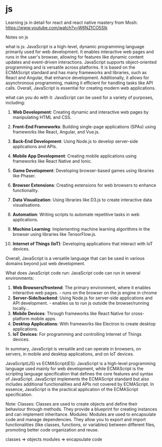 # js
Learning js in detail for react and react native mastery from Mosh: https://www.youtube.com/watch?v=W6NZfCO5SIk


Notes on js


what is js:
JavaScript is a high-level, dynamic programming language primarily used for web development. It enables interactive web pages and runs in the user's browser, allowing for features like dynamic content updates and event-driven interactions. JavaScript supports object-oriented programming and is versatile across platforms. It is based on the ECMAScript standard and has many frameworks and libraries, such as React and Angular, that enhance development. Additionally, it allows for asynchronous programming, making it efficient for handling tasks like API calls. Overall, JavaScript is essential for creating modern web applications.






what can you do with it: 
JavaScript can be used for a variety of purposes, including:

1. **Web Development**: Creating dynamic and interactive web pages by manipulating HTML and CSS.

2. **Front-End Frameworks**: Building single-page applications (SPAs) using frameworks like React, Angular, and Vue.js.

3. **Back-End Development**: Using Node.js to develop server-side applications and APIs.

4. **Mobile App Development**: Creating mobile applications using frameworks like React Native and Ionic.

5. **Game Development**: Developing browser-based games using libraries like Phaser.

6. **Browser Extensions**: Creating extensions for web browsers to enhance functionality.

7. **Data Visualization**: Using libraries like D3.js to create interactive data visualisations.

8. **Automation**: Writing scripts to automate repetitive tasks in web applications.

9. **Machine Learning**: Implementing machine learning algorithms in the browser using libraries like TensorFlow.js.

10. **Internet of Things (IoT)**: Developing applications that interact with IoT devices.

Overall, JavaScript is a versatile language that can be used in various domains beyond just web development.






What does JavaScript code run:
JavaScript code can run in several environments:

1. **Web Browsers/frontend**: The primary environment, where it enables interactive web pages. - runs on the browser on the js engine in chrome
2. **Server-Side/backend**: Using Node.js for server-side applications and API development. - enables us to run js outside the browser/running locally...
3. **Mobile Devices**: Through frameworks like React Native for cross-platform mobile apps.
4. **Desktop Applications**: With frameworks like Electron to create desktop applications.
5. **IoT Devices**: For programming and controlling Internet of Things devices.

In summary, JavaScript is versatile and can operate in browsers, on servers, in mobile and desktop applications, and on IoT devices.




JavaScript(JS) vs ECMAScript(ES):
JavaScript is a high-level programming language used mainly for web development, while ECMAScript is the scripting language specification that defines the core features and syntax of JavaScript. JavaScript implements the ECMAScript standard but also includes additional functionalities and APIs not covered by ECMAScript. In essence, JavaScript is the practical application of the ECMAScript specification.




Note: 
Classes: Classes are used to create objects and define their behaviour through methods. They provide a blueprint for creating instances and can implement inheritance.
Modules: Modules are used to encapsulate code and manage dependencies. They allow you to export and import functionalities (like classes, functions, or variables) between different files, promoting better code organization and reuse.

classes => objects
modules => encapsulate code




